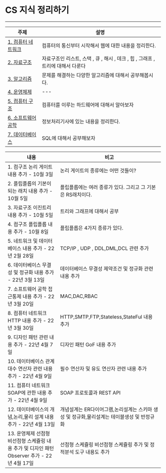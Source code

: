 # CS 지식 정리하기 

***
| 주제                                                                                                                                                 | 설명                                                  |
|----------------------------------------------------------------------------------------------------------------------------------------------------|-----------------------------------------------------|
| [1. 컴퓨터 네트워크 ](https://github.com/LeeJongAnn/Computer-Science-Base/tree/master/%EC%BB%B4%ED%93%A8%ED%84%B0%20%EB%84%A4%ED%8A%B8%EC%9B%8C%ED%81%AC) | 컴퓨터의 통신부터 시작해서 웹에 대한 내용을 정리한다.                      |
| [2. 자료구조](https://github.com/LeeJongAnn/Computer-Science-Base/tree/master/%EC%9E%90%EB%A3%8C%EA%B5%AC%EC%A1%B0)                                    | 자료구조인 리스트, 스택 , 큐 , 해시 , 데크 , 힙 , 그래프 , 트리에 대해서 다룬다 |
| [3. 알고리즘](https://github.com/LeeJongAnn/Computer-Science-Base/tree/master/%EC%95%8C%EA%B3%A0%EB%A6%AC%EC%A6%98)                                    | 문제를 해결하는 다양한 알고리즘에 대해서 공부해봅시다.                      |
| [4. 운영체제 ](https://github.com/LeeJongAnn/Computer-Science-Base/tree/master/%EC%9A%B4%EC%98%81%EC%B2%B4%EC%A0%9C)                                   | ---                                                 |
| [5. 컴퓨터 구조 ](https://github.com/LeeJongAnn/Computer-Science-Base/tree/master/%EC%BB%B4%ED%93%A8%ED%84%B0%20%EA%B5%AC%EC%A1%B0)                     | 컴퓨터를 이루는 하드웨어에 대해서 알아보자                             |
| [6. 소프트웨어 공학 ](https://github.com/LeeJongAnn/Computer-Science-Base/tree/master/%EC%86%8C%ED%94%84%ED%8A%B8%EC%9B%A8%EC%96%B4%20%EA%B3%B5%ED%95%99) | 정보처리기사에 있는 내용을 정리한다.                                |
| [7. 데이터베이스 ](https://github.com/LeeJongAnn/Computer-Science-Base/tree/master/%EB%8D%B0%EC%9D%B4%ED%84%B0%EB%B2%A0%EC%9D%B4%EC%8A%A4)               | SQL에 대해서 공부해보자                                      |


| 내용                                                             | 비고                                                  |
|----------------------------------------------------------------|-----------------------------------------------------|
| 1. 컴구조 논리 게이트 내용 추가 - 10월 3일                                   | 논리 게이트의 종류에는 어떤 것들이?                                |
| 2. 플립플롭의 기본이 되는 래치 내용 추가 - 10월 5일                              | 플립플롭에는 여러 종류가 있다. 그리고 그 기본은 RS래치이다.                 |
| 3. 자료구조 이진트리 내용 추가 - 10월 5일                                    | 트리와 그래프에 대해서 공부                                     |
| 4. 컴구조 플립플롭 내용 추가 - 10월 8일                                     | 플립플롭은 4가지 종류가 있다.                                   |
| 5. 네트워크 및 데이터베이스 내용 추가 - 22년 2월 28일                            | TCP/IP , UDP , DDL,DML,DCL 관련 추가                    |
| 6. 데이터베이스 무결성 및 정규화 내용 추가 - 22년 3월 13일                         | 데이터베이스 무결성 제약조건 및 정규화 관련 내용 추가                      |
| 7. 소프트웨어 공학 접근통제 내용 추가 - 22년 3월 20일                            | MAC,DAC,RBAC                                        |
| 8. 컴퓨터 네트워크 HTTP 내용 추가 - 22년 3월 30일                            | HTTP,SMTP,FTP,Stateless,StateFul 내용 추가              |
| 9. 디자인 패턴 관련 내용 추가 - 22년 4월 7일                                 | 디자인 패턴 GoF 내용 추가                                    |
| 10. 데이터베이스 관계대수 연산자 관련 내용 추가 - 22년 4월 9일                       | 필수 연산자 및 유도 연산자 관련 내용 추가                            |
| 11. 컴퓨터 네트워크 SOAP에 관한 내용 추가 - 22년 4월 9일                        | SOAP 프로토콜과 REST API                                 |
| 12. 데이터베이스의 개념,논리,물리 설계 내용 추가 - 22년 4월 13일                     | 개념설계는 ER다이어그램,논리설계는 스키마 생성 및 정규화,물리설계는 테이블생성 및 반정규화 |
| 13. 운영체제 선점형 비선점형 스케쥴링 내용 추가 및 디자인 패턴 Observer 추가 - 22년 4월 17일 | 선점형 스케쥴링 비선점형 스케쥴링 추가 및 정적분석 도구 내용도 추가              |


